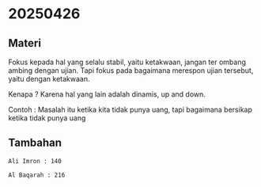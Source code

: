 # 20250426

## Materi
Fokus kepada hal yang selalu stabil, yaitu ketakwaan, jangan ter ombang ambing dengan ujian. Tapi fokus pada bagaimana merespon ujian tersebut, yaitu dengan ketakwaan.

Kenapa ? Karena hal yang lain adalah dinamis, up and down.

Contoh : Masalah itu ketika kita tidak punya uang, tapi bagaimana bersikap ketika tidak punya uang

## Tambahan
```Ali Imron : 140```

```Al Baqarah : 216```

